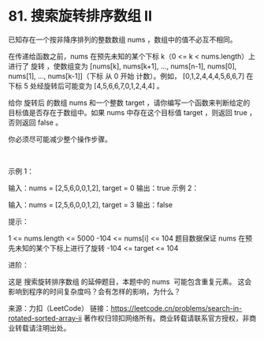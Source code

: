 # 81. 搜索旋转排序数组 II

已知存在一个按非降序排列的整数数组 nums ，数组中的值不必互不相同。

在传递给函数之前，nums 在预先未知的某个下标 k（0 <= k < nums.length）上进行了 旋转 ，使数组变为 [nums[k], nums[k+1], ..., nums[n-1], nums[0], nums[1], ..., nums[k-1]]（下标 从 0 开始 计数）。例如， [0,1,2,4,4,4,5,6,6,7] 在下标 5 处经旋转后可能变为 [4,5,6,6,7,0,1,2,4,4] 。

给你 旋转后 的数组 nums 和一个整数 target ，请你编写一个函数来判断给定的目标值是否存在于数组中。如果 nums 中存在这个目标值 target ，则返回 true ，否则返回 false 。

你必须尽可能减少整个操作步骤。

 

示例 1：

输入：nums = [2,5,6,0,0,1,2], target = 0
输出：true
示例 2：

输入：nums = [2,5,6,0,0,1,2], target = 3
输出：false
 

提示：

1 <= nums.length <= 5000
-104 <= nums[i] <= 104
题目数据保证 nums 在预先未知的某个下标上进行了旋转
-104 <= target <= 104
 

进阶：

这是 搜索旋转排序数组 的延伸题目，本题中的 nums  可能包含重复元素。
这会影响到程序的时间复杂度吗？会有怎样的影响，为什么？

来源：力扣（LeetCode）
链接：https://leetcode.cn/problems/search-in-rotated-sorted-array-ii
著作权归领扣网络所有。商业转载请联系官方授权，非商业转载请注明出处。